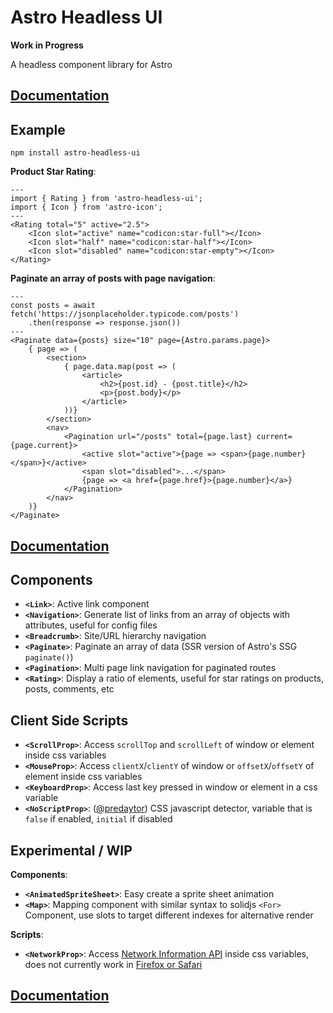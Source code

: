# Astro Headless UI

**Work in Progress**

A headless component library for Astro

## [Documentation](https://github.com/BryceRussell/astro-headless-ui/wiki)

## Example

```
npm install astro-headless-ui
```

**Product Star Rating**:

```tsx
---
import { Rating } from 'astro-headless-ui';
import { Icon } from 'astro-icon';
---
<Rating total="5" active="2.5">
    <Icon slot="active" name="codicon:star-full"></Icon>
    <Icon slot="half" name="codicon:star-half"></Icon>
    <Icon slot="disabled" name="codicon:star-empty"></Icon>
</Rating>
```

**Paginate an array of posts with page navigation**:

```tsx
---
const posts = await fetch('https://jsonplaceholder.typicode.com/posts')
    .then(response => response.json())
---
<Paginate data={posts} size="10" page={Astro.params.page}>
    { page => (
        <section>
            { page.data.map(post => (
                <article>
                    <h2>{post.id} - {post.title}</h2>
                    <p>{post.body}</p>
                </article>
            ))}
        </section>
        <nav>
            <Pagination url="/posts" total={page.last} current={page.current}>
                <active slot="active">{page => <span>{page.number}</span>}</active>
                <span slot="disabled">...</span>
                {page => <a href={page.href}>{page.number}</a>}
            </Pagination>
        </nav>
    )}
</Paginate>
```

## [Documentation](https://github.com/BryceRussell/astro-headless-ui/wiki)

## Components

- **`<Link>`**: Active link component
- **`<Navigation>`**: Generate list of links from an array of objects with attributes, useful for config files
- **`<Breadcrumb>`**: Site/URL hierarchy navigation
- **`<Paginate>`**: Paginate an array of data (SSR version of Astro's SSG `paginate()`)
- **`<Pagination>`**: Multi page link navigation for paginated routes
- **`<Rating>`**: Display a ratio of elements, useful for star ratings on products, posts, comments, etc

## Client Side Scripts

- **`<ScrollProp>`**: Access `scrollTop` and `scrollLeft` of window or element inside css variables
- **`<MouseProp>`**: Access `clientX`/`clientY` of window or `offsetX`/`offsetY` of element inside css variables
- **`<KeyboardProp>`**: Access last key pressed in window or element in a css variable
- **`<NoScriptProp>`**: ([@predaytor](https://twitter.com/thepredaytor/status/1576322225606516736)) CSS javascript detector, variable that is `false` if enabled, `initial` if disabled

## Experimental / WIP

**Components**:

- **`<AnimatedSpriteSheet>`**: Easy create a sprite sheet animation
- **`<Map>`**: Mapping component with similar syntax to solidjs `<For>` Component, use slots to target different indexes for alternative render

**Scripts**:

- **`<NetworkProp>`**: Access [Network Information API](https://developer.mozilla.org/en-US/docs/Web/API/NetworkInformation) inside css variables, does not currently work in [Firefox or Safari](https://developer.mozilla.org/en-US/docs/Web/API/NetworkInformation#browser_compatibility)

## [Documentation](https://github.com/BryceRussell/astro-headless-ui/wiki)